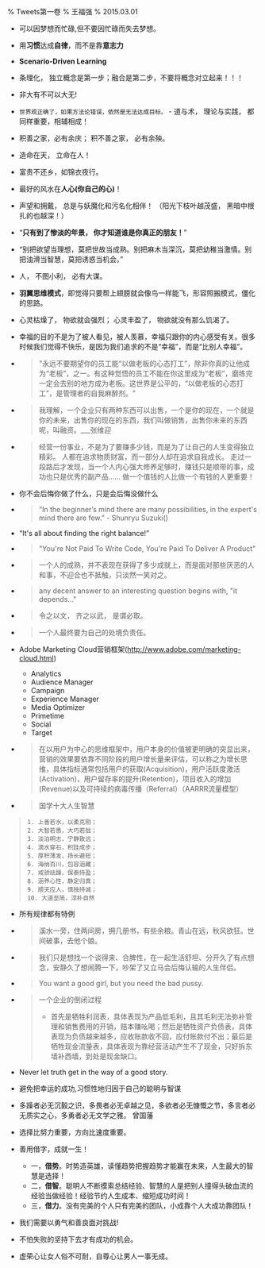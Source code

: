 % Tweets第一卷
% 王福强
% 2015.03.01


* 可以因梦想而忙碌,但不要因忙碌而失去梦想。

* 用**习惯**达成**自律**，而不是靠**意志力**

* **Scenario-Driven Learning**

* 条理化， 独立概念是第一步；融合是第二步，不要将概念对立起来！！！

* 非大有不可以大无!

* `世界观正确了，如果方法论错误，依然是无法达成目标。`  - 道与术， 理论与实践， 都同样重要，相辅相成！


* 积善之家，必有余庆； 积不善之家， 必有余殃。

* 造命在天， 立命在人！

* 富贵不还乡，如锦衣夜行。

* 最好的风水在**人心(你自己的心)**！

* 声望和拥戴， 总是与妖魔化和污名化相伴！ （阳光下枝叶越茂盛， 黑暗中根扎的也越深！）

* “**只有到了惨淡的年景， 你才知道谁是你真正的朋友！**”

* “别把欲望当理想，莫把世故当成熟。别把麻木当深沉，莫把幼稚当激情。别把油滑当智慧，莫把诱惑当机会。”

* 人， 不图小利， 必有大谋。

* **羽翼思维模式**，即觉得只要帮上翅膀就会像鸟一样能飞，形容照搬模式，僵化的思路。

* 心灵枯燥了， 物欲就会强烈； 心灵丰盈了， 物欲就没有那么饥渴了。

* 幸福的目的不是为了被人看见，被人羡慕，幸福只跟你的内心感受有关。很多时候我们觉得不快乐，是因为我们追求的不是“幸福”，而是“比别人幸福”。

* > "永远不要期望你的员工能“以做老板的心态打工”，除非你真的让他成为“老板”，之一。有这种觉悟的员工不能在你这里成为“老板”，磨练完一定会去别的地方成为老板。这世界是公平的，“以做老板的心态打工”，是管理者的自我麻醉剂。" 

* > 我理解，一个企业只有两种东西可以出售，一个是你的现在，一个就是你的未来，出售你的现在的东西，我们叫做销售，出售你未来的东西呢，叫融资。___张维迎

* > 经营一份事业，不是为了要赚多少钱，而是为了让自己的人生变得独立精彩。 人都在追求物质财富，而一部分人却在追求自我成长。 走过一段路后才发现，当一个人内心强大修养足够时，赚钱只是顺带的事，成功也只是优秀的副产品…… 做一个值钱的人比做一个有钱的人更重要！

* 你不会后悔你做了什么，只是会后悔没做什么

* > “In the beginner’s mind there are many possibilities, in the expert's mind there are few.”  - Shunryu Suzuki()

* “It's all about finding the right balance!”

* > "You're Not Paid To Write Code, You're Paid To Deliver A Product"

* > 一个人的成熟，并不表现在获得了多少成就上，而是面对那些厌恶的人和事，不迎合也不抵触，只淡然一笑对之。

* > any decent answer to an interesting question begins with, "it depends..."

* > 令之以文， 齐之以武， 是谓必取。

* > 一个人最终要为自己的处境负责任。

* Adobe Marketing Cloud营销框架(http://www.adobe.com/marketing-cloud.html)
    - Analytics
    - Audience Manager
    - Campaign
    - Experience Manager
    - Media Optimizer
    - Primetime
    - Social
    - Target

* > 在以用户为中心的思维框架中，用户本身的价值被更明确的突显出来，营销的效果要依靠不同阶段的用户增长量来评估，可以称之为增长思维，具体指标通常包括用户的获取(Acquisition)，用户活跃度激活(Activation)，用户留存率的提升(Retention)，项目收入的增加(Revenue)以及可持续的病毒传播（Referral）（AARRR流量模型）

* > 国学十大人生智慧
> 
>     1. 上善若水，以柔克刚；
>     2. 大智若愚，大巧若拙；
>     3. 淡泊明志，宁静致远；
>     4. 滴水穿石，积跬成步；
>     5. 厚积薄发，扬长避短；
>     6. 海纳百川，包容涵藏；
>     7. 戒骄祛躁，保泰持盈；
>     8. 涵养心性，静定归真；
>     9. 顺天应人，慎独持诚；
>     10. 大道至简，淳朴自然

* 所有规律都有特例

* > 溪水一旁，住两间房，拥几册书，有些余粮。青山在远，秋风欲狂。世间破事，去他个娘。

* > 我们只是想找一个谈得来、合脾性，在一起生活舒坦、分开久了有点想念，安静久了想闹腾一下，吵架了又立马会后悔认输的人生伴侣。

* > You want a good girl, but you need the bad pussy.

* > 一个企业的倒闭过程
  >
  > - 首先是牺牲利润表，具体表现为产品低毛利，且其毛利无法弥补管理和销售费用的开销，赔本赚吆喝；然后是牺牲资产负债表，具体表现为负债越来越多，应收账款收不回，应付账款付不出；最后是牺牲现金流量表，具体表现为靠经营活动产生不了现金，只好拆东墙补西墙，到处是现金缺口。

* Never let truth get in the way of a good story.

* 避免把幸运的成功,习惯性地归因于自己的聪明与智谋
* 多躁者必无沉毅之识，多畏者必无卓越之见，多欲者必无慷慨之节，多言者必无质实之心，多勇者必无文学之雅。 曾国藩
* 选择比努力重要，方向比速度重要。

* 善用借字，成就一生！
    - 一，**借势**。时势造英雄，读懂趋势把握趋势才能赢在未来，人生最大的智慧是选择！
    - 二，**借智**。聪明人不断摸索总结经验、智慧的人是把别人撞得头破血流的经验当做经验！经验节约人生成本、缩短成功时间！
    - 三，**借力**。没有完美的个人只有完美的团队，小成靠个人大成功靠团队！

* 我们需要以勇气和善良面对挑战!

* 不怕失败的坚持下去才有成功的机会。

* 虚荣心让女人俗不可耐，自尊心让男人一事无成。












